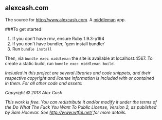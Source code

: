 ## alexcash.com

The source for http://www.alexcash.com. A [middleman](http://middlemanapp.com/)
app.

###To get started

1. If you don't have rmv, ensure Ruby 1.9.3-p194
2. If you don't have bundler, 'gem install bundler'
2. Run `bundle install`


Then, via `bundle exec middleman` the site is available at localhost:4567. To
create a static build, run `bundle exec middleman build`.



_Included in this project are several libraries and code snippets, and their_
_respective copyright and license information is included with or contained in_
_them. For all other code and assets:_

_Copyright © 2013 Alex Cash_

_This work is free. You can redistribute it and/or modify it under the terms of_
_the Do What The Fuck You Want To Public License, Version 2, as published by_
_Sam Hocevar. See http://www.wtfpl.net/ for more details._
